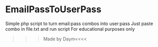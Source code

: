 # EmailPassToUserPass
Simple php script to turn email:pass combos into user:pass
Just paste combo in file.txt and run script
For educational purposes only

>>>Made by Daym<<<<
